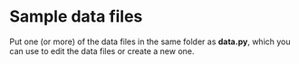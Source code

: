 # Sample data files
Put one (or more) of the data files in the same folder as **data.py**, which you can use to edit the data files or create a new one.
